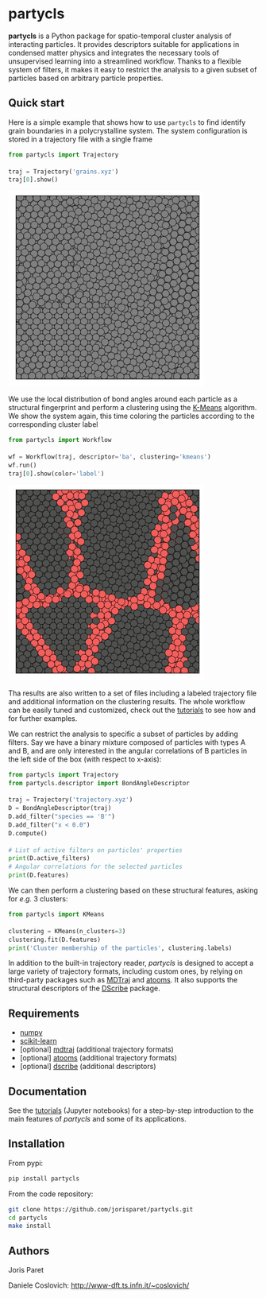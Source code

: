partycls
========

**partycls** is a Python package for spatio-temporal cluster analysis of interacting particles. It provides descriptors suitable for applications in condensed matter physics and integrates the necessary tools of unsupervised learning into a streamlined workflow. Thanks to a flexible system of filters, it makes it easy to restrict the analysis to a given subset of particles based on arbitrary particle properties.

Quick start
-----------

Here is a simple example that shows how to use `partycls` to find identify grain boundaries in a polycrystalline system. The system configuration is stored in a trajectory file with a single frame

```python
from partycls import Trajectory

traj = Trajectory('grains.xyz')
traj[0].show()
```

![](data/snapshots/grains_species.png)

We use the local distribution of bond angles around each particle as a structural fingerprint and perform a clustering using the [K-Means](https://en.wikipedia.org/wiki/K-means_clustering) algorithm. We show the system again, this time coloring the particles according to the corresponding cluster label

```python
from partycls import Workflow

wf = Workflow(traj, descriptor='ba', clustering='kmeans')
wf.run()
traj[0].show(color='label')
```

![](data/snapshots/grains_labels.png)

Tha results are also written to a set of files including a labeled trajectory file and additional information on the clustering results. The whole workflow can be easily tuned and customized, check out the [tutorials](https://github.com/jorisparet/partycls/tree/master/tutorial) to see how and for further examples.

We can restrict the analysis to specific a subset of particles by adding filters. Say we have a binary mixture composed of particles with types A and B, and are only interested in the angular correlations of B particles in the left side of the box (with respect to x-axis):

```python
from partycls import Trajectory
from partycls.descriptor import BondAngleDescriptor

traj = Trajectory('trajectory.xyz')
D = BondAngleDescriptor(traj)
D.add_filter("species == 'B'")
D.add_filter("x < 0.0")
D.compute()

# List of active filters on particles' properties
print(D.active_filters)
# Angular correlations for the selected particles
print(D.features)
```

We can then perform a clustering based on these structural features, asking for *e.g.* 3 clusters:

```python
from partycls import KMeans

clustering = KMeans(n_clusters=3)
clustering.fit(D.features)
print('Cluster membership of the particles', clustering.labels)
```

In addition to the built-in trajectory reader, *partycls* is designed to accept a large variety of trajectory formats, including custom ones, by relying on third-party packages such as [MDTraj](www.mdtraj.org) and [atooms](https://framagit.org/atooms/atooms). It also supports the structural descriptors of the [DScribe](https://singroup.github.io/dscribe) package.

Requirements
------------

* [numpy](https://pypi.org/project/numpy/)
* [scikit-learn](https://scikit-learn.org)
* [optional] [mdtraj](https://www.mdtraj.org) (additional trajectory formats)
* [optional] [atooms](https://framagit.org/atooms/atooms) (additional trajectory formats)
* [optional] [dscribe](https://singroup.github.io/dscribe) (additional descriptors)

Documentation
-------------

See the [tutorials](https://github.com/jorisparet/partycls/tree/master/tutorial) (Jupyter notebooks) for a step-by-step introduction to the main features of *partycls* and some of its applications.

Installation
------------

From pypi:

```bash
pip install partycls
```

From the code repository:

```bash
git clone https://github.com/jorisparet/partycls.git
cd partycls
make install
```

Authors
-------

Joris Paret

Daniele Coslovich: http://www-dft.ts.infn.it/~coslovich/

